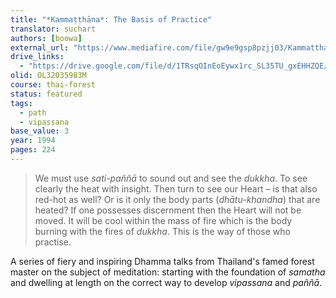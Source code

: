 ```yaml
---
title: "*Kammaṭṭhāna*: The Basis of Practice"
translator: suchart
authors: [boowa]
external_url: "https://www.mediafire.com/file/gw9e9gsp8pzjj03/Kammatthana_2018.pdf/file"
drive_links:
  - "https://drive.google.com/file/d/1TRsqOInEoEywx1rc_SL35TU_gxEHHZQE/view?usp=drivesdk"
olid: OL32035983M
course: thai-forest
status: featured
tags:
  - path
  - vipassana
base_value: 3
year: 1994
pages: 224
---
```


> We must use *sati-paññā* to sound out and see the *dukkha*. To see clearly the heat with insight. Then turn to see our Heart – is that also red-hot as well? Or is it only the body parts (*dhātu-khandha*) that are heated? If one possesses discernment then the Heart will not be moved. It will be cool within the mass of fire which is the body burning with the fires of *dukkha*. This is the way of those who practise.

A series of fiery and inspiring Dhamma talks from Thailand's famed forest master on the subject of meditation: starting with the foundation of *samatha* and dwelling at length on the correct way to develop *vipassana* and *paññā*.

